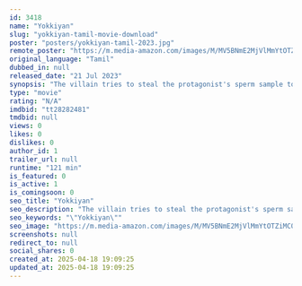 ```yaml
---
id: 3418
name: "Yokkiyan"
slug: "yokkiyan-tamil-movie-download"
poster: "posters/yokkiyan-tamil-2023.jpg"
remote_poster: "https://m.media-amazon.com/images/M/MV5BNmE2MjVlMmYtOTZiMC00YzI3LWI1Y2UtMTZjNzFiN2M2MTlmXkEyXkFqcGdeQXVyMTA4MzQ4NzMw._V1_SX300.jpg"
original_language: "Tamil"
dubbed_in: null
released_date: "21 Jul 2023"
synopsis: "The villain tries to steal the protagonist's sperm sample to torture the hero and the heroine. Will the villain be successful?"
type: "movie"
rating: "N/A"
imdbid: "tt28282481"
tmdbid: null
views: 0
likes: 0
dislikes: 0
author_id: 1
trailer_url: null
runtime: "121 min"
is_featured: 0
is_active: 1
is_comingsoon: 0
seo_title: "Yokkiyan"
seo_description: "The villain tries to steal the protagonist's sperm sample to torture the hero and the heroine. Will the villain be successful?"
seo_keywords: "\"Yokkiyan\""
seo_image: "https://m.media-amazon.com/images/M/MV5BNmE2MjVlMmYtOTZiMC00YzI3LWI1Y2UtMTZjNzFiN2M2MTlmXkEyXkFqcGdeQXVyMTA4MzQ4NzMw._V1_SX300.jpg"
screenshots: null
redirect_to: null
social_shares: 0
created_at: 2025-04-18 19:09:25
updated_at: 2025-04-18 19:09:25
---
```


